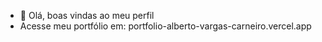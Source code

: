 - 👋 Olá, boas vindas ao meu perfil
- Acesse meu portfólio em: portfolio-alberto-vargas-carneiro.vercel.app

<!---
alberto-vargas-carneiro/alberto-vargas-carneiro is a ✨ special ✨ repository because its `README.md` (this file) appears on your GitHub profile.
You can click the Preview link to take a look at your changes.
--->
